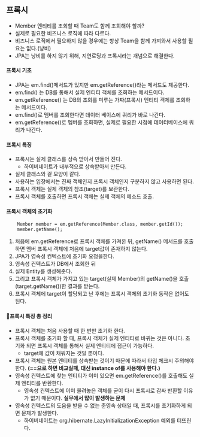 ## 프록시
- Member 엔티티를 조회할 때 Team도 함께 조회해야 할까?
- 실제로 필요한 비즈니스 로직에 따라 다르다.
- 비즈니스 로직에서 필요하지 않을 경우에는 항상 Team을 함께 가져와서 사용할 필요는 없다.(낭비)
- JPA는 낭비를 하지 않기 위해, 지연로딩과 프록시라는 개념으로 해결한다.

#### **프록시 기초**
- JPA는 em.find()메서드가 있지만 em.getReference()라는 메서드도 제공한다.
- em.find() 는 DB를 통해서 실제 엔티티 객체를 조회하는 메서드이다.
- em.getReference() 는 DB의 조회를 미루는 가짜(프록시) 엔티티 객체를 조회하는 메서드이다.
- em.find()로 멤버를 조회한다면 데이터 베이스에 쿼리가 바로 나간다.
- em.getReference()로 멤버를 조회하면, 실제로 필요한 시점에 데이터베이스에 쿼리가 나간다.

#### **프록시 특징**
- 프록시는 실제 클래스를 상속 받아서 만들어 진다.
    - 하이버네이트가 내부적으로 상속받아서 만든다.
- 실제 클래스와 겉 모양이 같다.
- 사용하는 입장에서는 진짜 객체인지 프록시 객체인지 구분하지 않고 사용하면 된다.
- 프록시 객체는 실제 객체의 참조(target)를 보관한다.
- 프록시 객체를 호출하면 프록시 객체는 실제 객체의 메소드 호출.

#### **프록시 객체의 초기화**
~~~
    Member member = em.getReference(Member.class, member.getId());
    member.getName();
~~~
1. 처음에 em.getReference로 프록시 객체를 가져온 뒤, getName() 메서드를 호출하면 멤버 프록시 객체에 처음에 target값이 존재하지 않는다.
2. JPA가 영속성 컨텍스트에 초기화 요청을한다.
3. 영속성 컨텍스트가 DB에서 조회한 뒤
4. 실제 Entity를 생성해준다.
5. 그리고 프록시 객체가 가지고 있는 target(실제 Member)의 getName()을 호출(target.getName())한 결과를 받는다.
6. 프록시 객체에 target이 할당되고 난 후에는 프록시 객체의 초기화 동작은 없어도 된다.

#### **📌프록시 특징 총 정리**
- 프록시 객체는 처음 사용할 때 한 번만 초기화 한다.
- 프록시 객체를 초기화 할 때, 프록시 객체가 실제 엔티티로 바뀌는 것은 아니다. 초기화 되면 프록시 객체를 통해서 실제 엔티티에 접근이 가능하다.
    - target에 값이 채워지는 것일 뿐이다.
- 프록시 객체는 원본 엔티티를 상속받는 것이기 때문에 따라서 타입 체크시 주의해야한다.
**(==으로 하면 비교실패, 대신 instance of를 사용해야 한다.)**
- 영속성 컨텍스트에 찾는 엔티티가 이미 있으면 em.getReference()를 호출해도 실제 엔티티를 반환한다.
    - 영속성 컨텍스트에 이미 올려놓은 객체를 굳이 다시 프록시로 감싸 반환할 이유가 없기 때문이다.
**실무에서 많이 발생하는 문제**
- 영속성 컨텍스트의 도움을 받을 수 없는 준영속 상태일 때, 프록시를 초기화하게 되면 문제가 발생한다.
    - 하이버네이트는 org.hibernate.LazyInitializationException 예외를 터뜨린다.


